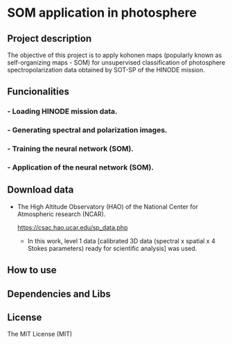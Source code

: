 # SOM application in photosphere

## Project description
The objective of this project is to apply kohonen maps (popularly known as self-organizing maps - SOM) for unsupervised classification of photosphere spectropolarization data obtained by SOT-SP of the HINODE mission.

## Funcionalities
### - Loading HINODE mission data.
### - Generating spectral and polarization images.
### - Training the neural network (SOM).
### - Application of the neural network (SOM).

## Download data
- The High Altitude Observatory (HAO) of the National Center for Atmospheric research (NCAR).

  https://csac.hao.ucar.edu/sp_data.php

    - In this work, level 1 data [calibrated 3D data (spectral x spatial x 4 Stokes parameters) ready for scientific analysis] was used.
## How to use

## Dependencies and Libs

## License 
The MIT License (MIT)
